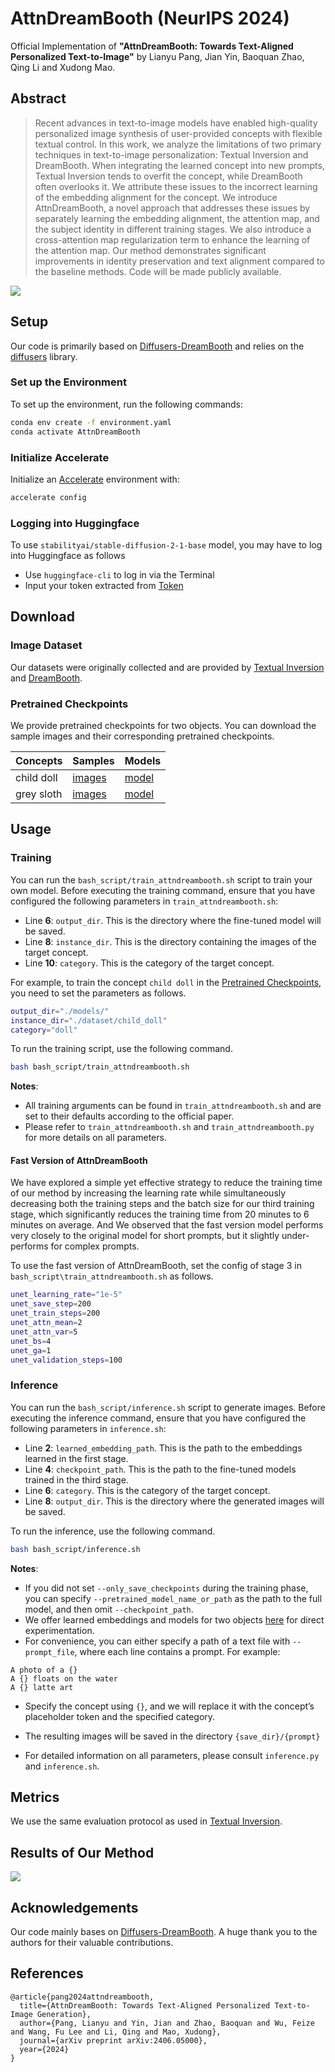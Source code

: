 # AttnDreamBooth (NeurIPS 2024)

Official Implementation of **"AttnDreamBooth: Towards Text-Aligned Personalized Text-to-Image"** by Lianyu Pang, Jian Yin, Baoquan Zhao, Qing Li and Xudong Mao.

## Abstract
>Recent advances in text-to-image models have enabled high-quality personalized image synthesis of user-provided concepts with flexible textual control. In this work, we analyze the limitations of two primary techniques in text-to-image personalization: Textual Inversion and DreamBooth. When integrating the learned concept into new prompts, Textual Inversion tends to overfit the concept, while DreamBooth often overlooks it. We attribute these issues to the incorrect learning of the embedding alignment for the concept. We introduce AttnDreamBooth, a novel approach that addresses these issues by separately learning the embedding alignment, the attention map, and the subject identity in different training stages. We also introduce a cross-attention map regularization term to enhance the learning of the attention map. Our method demonstrates significant improvements in identity preservation and text alignment compared to the baseline methods. Code will be made publicly available.

<img src='assets/teaser.jpg'>
<!-- <a href="https://arxiv.org/abs/2312.15905"><img src="https://img.shields.io/badge/arXiv-2312.15905-b31b1b.svg" height=20.5></a> -->

## Setup
Our code is primarily based on [Diffusers-DreamBooth](https://github.com/huggingface/diffusers/tree/main/examples/dreambooth) and relies on the [diffusers](https://github.com/huggingface/diffusers) library.
### Set up the Environment
To set up the environment, run the following commands:
```bash
conda env create -f environment.yaml
conda activate AttnDreamBooth
```
### Initialize Accelerate
Initialize an [Accelerate](https://github.com/huggingface/accelerate/) environment with:
```bash
accelerate config
```

### Logging into Huggingface
To use `stabilityai/stable-diffusion-2-1-base` model, you may have to log into Huggingface as follows

+ Use `huggingface-cli` to log in via the Terminal
+ Input your token extracted from [Token](https://huggingface.co/settings/tokens)

## Download
### Image Dataset
Our datasets were originally collected and are provided by [Textual Inversion](https://github.com/rinongal/textual_inversion) and [DreamBooth](https://github.com/google/dreambooth).

### Pretrained Checkpoints
We provide pretrained checkpoints for two objects. You can download the sample images and their corresponding pretrained checkpoints.

|Concepts|Samples|Models|
|---|---|---|
|child doll|[images](https://drive.google.com/drive/folders/1fmJMs25nxS_rSNqS5hTcRdLem_YQXbq5?usp=drive_link)|[model](https://drive.google.com/drive/folders/1VcvjBFF_0HF1xKNtY76LtFG-qb5-uW7h?usp=sharing)|
|grey sloth|[images](https://github.com/google/dreambooth/tree/main/dataset/grey_sloth_plushie)|[model](https://drive.google.com/drive/folders/1EoLlAzMEvIiamG9FJstWuI9GgrzQIGfH?usp=sharing)|

## Usage

### Training

You can run the `bash_script/train_attndreambooth.sh` script to train your own model. Before executing the training command, ensure that you have configured the following parameters in `train_attndreambooth.sh`:
+ Line **6**: `output_dir`. This is the directory where the fine-tuned model will be saved.
+ Line **8**: `instance_dir`. This is the directory containing the images of the target concept.
+ Line **10**: `category`. This is the category of the target concept.

For example, to train the concept `child doll` in the [Pretrained Checkpoints](#pretrained-checkpoints), you need to set the parameters as follows.
```bash
output_dir="./models/"
instance_dir="./dataset/child_doll"
category="doll"
```
To run the training script, use the following command.
```bash
bash bash_script/train_attndreambooth.sh
```
**Notes**:
+ All training arguments can be found in `train_attndreambooth.sh` and are set to their defaults according to the official paper.
+ Please refer to `train_attndreambooth.sh` and `train_attndreambooth.py` for more details on all parameters.
#### Fast Version of AttnDreamBooth
We have explored a simple yet effective strategy to reduce the training time of our method by increasing the learning rate while simultaneously decreasing both the training steps and the batch size for our third training stage, which significantly reduces the training time from 20 minutes to 6 minutes on average. And We observed that the fast version model performs very closely to the original model for short prompts, but it slightly under-performs for complex prompts.

To use the fast version of AttnDreamBooth, set the config of stage 3 in `bash_script\train_attndreambooth.sh` as follows.
```bash
unet_learning_rate="1e-5"
unet_save_step=200
unet_train_steps=200
unet_attn_mean=2
unet_attn_var=5
unet_bs=4
unet_ga=1
unet_validation_steps=100
```

### Inference
You can run the `bash_script/inference.sh` script to generate images. Before executing the inference command, ensure that you have configured the following parameters in `inference.sh`:
+ Line **2**: `learned_embedding_path`. This is the path to the embeddings learned in the first stage.
+ Line **4**: `checkpoint_path`. This is the path to the fine-tuned models trained in the third stage.
+ Line **6**: `category`. This is the category of the target concept.
+ Line **8**: `output_dir`. This is the directory where the generated images will be saved.

To run the inference, use the following command.
```bash
bash bash_script/inference.sh
```
**Notes**:
+ If you did not set `--only_save_checkpoints` during the training phase, you can specify `--pretrained_model_name_or_path` as the path to the full model, and then omit `--checkpoint_path`.
+ We offer learned embeddings and models for two objects [here](https://drive.google.com/drive/folders/10XFEjFm22jTHuFUx36Cq8MVXYf6ouQhv?usp=sharing) for direct experimentation.
+ For convenience, you can either specify a path of a text file with `--prompt_file`, where each line contains a prompt. For example:
```
A photo of a {}
A {} floats on the water
A {} latte art
```
+ Specify the concept using `{}`, and we will replace it with the concept’s placeholder token and the specified category.
+ The resulting images will be saved in the directory `{save_dir}/{prompt}`

+ For detailed information on all parameters, please consult `inference.py` and `inference.sh`.

## Metrics
We use the same evaluation protocol as used in [Textual Inversion](https://github.com/rinongal/textual_inversion).

## Results of Our Method

<img src='assets/results.png'>

## Acknowledgements
Our code mainly bases on [Diffusers-DreamBooth](https://github.com/huggingface/diffusers/tree/main/examples/dreambooth). A huge thank you to the authors for their valuable contributions.

## References

```
@article{pang2024attndreambooth,
  title={AttnDreamBooth: Towards Text-Aligned Personalized Text-to-Image Generation},
  author={Pang, Lianyu and Yin, Jian and Zhao, Baoquan and Wu, Feize and Wang, Fu Lee and Li, Qing and Mao, Xudong},
  journal={arXiv preprint arXiv:2406.05000},
  year={2024}
}
```